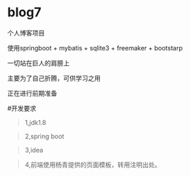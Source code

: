 # blog7
个人博客项目

使用springboot + mybatis + sqlite3 + freemaker + bootstarp 

一切站在巨人的肩膀上

主要为了自己折腾，可供学习之用

正在进行前期准备

#开发要求
>1,jdk1.8

>2,spring boot 

>3,idea

>4,前端使用杨青提供的页面模板，转用注明出处。
